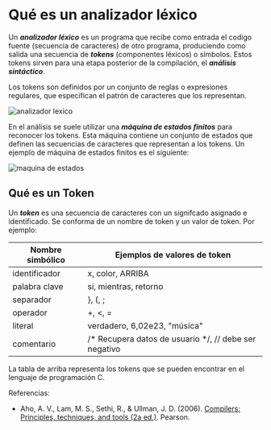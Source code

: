 # Qué es un analizador léxico

Un **_analizador léxico_** es un programa que recibe como entrada el codigo fuente (secuencia de caracteres) de otro programa, produciendo como salida una secuencia de **_tokens_** (componentes léxicos) o símbolos. Estos tokens sirven para una etapa posterior de la compilación, el **_análisis sintáctico_**.

Los tokens son definidos por un conjunto de reglas o expresiones regulares, que especifican el patrón de caracteres que los representan. 

![analizador lexico](https://blogdetito.com/wp-content/uploads/2016/12/Dibujo3.png)

En el análisis se suele utilizar una **_máquina de estados finitos_** para reconocer los tokens. Esta máquina contiene un conjunto de estados que definen las secuencias de caracteres que representan a los tokens. Un ejemplo de máquina de estados finitos es el siguiente:

![maquina de estados](https://3.bp.blogspot.com/-Effz439Mtnk/VyAlnyMM1bI/AAAAAAAABhU/mRgYhtZwk58poKbJNyqOCrMxswY4piUkACLcB/s1600/Python_FSM.png)

## Qué es un Token

Un **_token_** es una secuencia de caracteres con un signifcado asignado e identificado. Se conforma de un nombre de token y un valor de token. Por ejemplo:

| Nombre simbólico | Ejemplos de valores de token |
|------------------|------------------------------|
| identificador    | x, color, ARRIBA             |
| palabra clave    | si, mientras, retorno        |
| separador        | }, (, ;                      |
| operador         | +, <, =                      |
| literal          | verdadero, 6,02e23, "música" |
| comentario       | /* Recupera datos de usuario */, // debe ser negativo |

La tabla de arriba representa los tokens que se pueden encontrar en el lenguaje de programación C.

Referencias:



- Aho, A. V., Lam, M. S., Sethi, R., & Ullman, J. D. (2006). [Compilers: Principles, techniques, and tools (2a ed.)](https://books.google.com.ar/books?id=yG6qJBAnE9UC&printsec=frontcover#v=onepage&q&f=false). Pearson.

